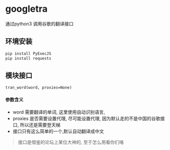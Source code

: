 # googletra
通过python3 调用谷歌的翻译接口

## 环境安装
```bash
pip install PyExecJS
pip install requests
```

## 模块接口
`tran_word(word, proxies=None)`
#### 参数含义
- word 需要翻译的单词, 这里使用自动识别语言,
- proxies 是否需要设置代理, 尽可能设置代理, 因为默认走的不是中国的谷歌接口, 所以还是需要登天梯
- 接口只有这么简单的一个,默认自动翻译成中文

> 接口是借鉴的论坛上某位大神的, 至于怎么用看你们咯
